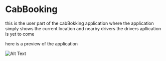 # CabBooking
this is the user part of the cabBokking application where the application simply shows the current location and nearby drivers the drivers apllication is yet to come 

here is a preview of the application

![Alt Text](https://media.giphy.com/media/ORhkOXLELczUI3PU3u/giphy.gif)
